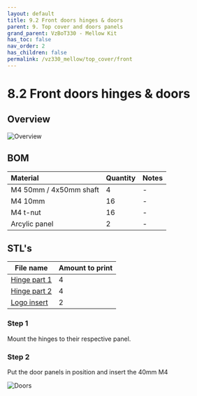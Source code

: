 ```yaml
---
layout: default
title: 9.2 Front doors hinges & doors
parent: 9. Top cover and doors panels
grand_parent: VzBoT330 - Mellow Kit
has_toc: false
nav_order: 2
has_children: false
permalink: /vz330_mellow/top_cover/front
---
```


# 8.2 Front doors hinges & doors

## Overview
![Overview](/assets/images/manual/vz330_mellow/top_cover/doors/overview.png)
<br/>

## BOM

| Material        | Quantity          | Notes |
|:-------------|:------------------|:------|
| M4 50mm / 4x50mm shaft | 4 | - |
| M4 10mm | 16 | - |
| M4 t-nut | 16 | - |
| Arcylic panel | 2 | - |

## STL's

| File name | Amount to print |
|-----------|-----------------|
| <a href="https://github.com/VzBoT3D/VzBoT-Vz330/blob/master/Assemblies%20BOM%20and%20STL/enclosure/Front%20door%20hinges/Front%20door%20hinge%20part1.stl">Hinge part 1</a> | 4 |
| <a href="https://github.com/VzBoT3D/VzBoT-Vz330/blob/master/Assemblies%20BOM%20and%20STL/enclosure/Front%20door%20hinges/Front%20door%20hinge%20part2.stl" target="_blank">Hinge part 2</a> | 4 |
| <a href="https://github.com/VzBoT3D/VzBoT-Vz330/blob/master/Assemblies%20BOM%20and%20STL/enclosure/Front%20door%20hinges/logo%20insert.stl" target="_blank">Logo insert</a> | 2 |


### Step 1
Mount the hinges to their respective panel.

### Step 2
Put the door panels in position and insert the 40mm M4
<br/>

![Doors](/assets/images/manual/vz330_mellow/top_cover/doors/step2.png)